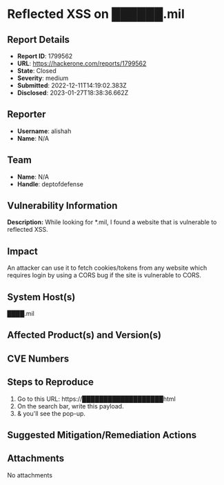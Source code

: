 # Reflected XSS on ██████.mil

## Report Details
- **Report ID**: 1799562
- **URL**: https://hackerone.com/reports/1799562
- **State**: Closed
- **Severity**: medium
- **Submitted**: 2022-12-11T14:19:02.383Z
- **Disclosed**: 2023-01-27T18:38:36.662Z

## Reporter
- **Username**: alishah
- **Name**: N/A

## Team
- **Name**: N/A
- **Handle**: deptofdefense

## Vulnerability Information
**Description:**
While looking for *.mil, I found a website that is vulnerable to reflected XSS.

## Impact

An attacker can use it to fetch cookies/tokens from any website which requires login by using a CORS bug if the site is vulnerable to CORS.

## System Host(s)
████.mil

## Affected Product(s) and Version(s)


## CVE Numbers


## Steps to Reproduce
1. Go to this URL: https://███████████████████html
2. On the search bar, write this payload. <script>alert(document.cookie)</script>
3. & you'll see the pop-up.

## Suggested Mitigation/Remediation Actions




## Attachments
No attachments
